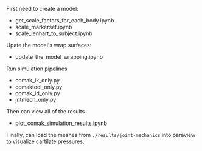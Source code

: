 
First need to create a model: 
- get_scale_factors_for_each_body.ipynb
- scale_markerset.ipynb
- scale_lenhart_to_subject.ipynb

Upate the model's wrap surfaces: 
- update_the_model_wrapping.ipynb

Run simulation pipelines
- comak_ik_only.py
- comaktool_only.py
- comak_id_only.py
- jntmech_only.py

Then can view all of the results
- plot_comak_simulation_results.ipynb

Finally, can load the meshes from `./results/joint-mechanics` 
into paraview to visualize cartilate pressures. 